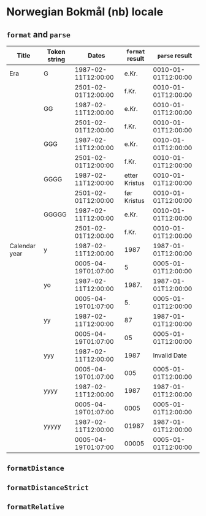 # Norwegian Bokmål (nb) locale

## `format` and `parse`

| Title | Token string | Dates | `format` result | `parse` result |
|-------|--------------|-------|-------------------|------------------|
| Era | G | 1987-02-11T12:00:00 | e.Kr. | 0010-01-01T12:00:00 |
| | | 2501-02-01T12:00:00 | f.Kr. | 0010-01-01T12:00:00 |
| | GG | 1987-02-11T12:00:00 | e.Kr. | 0010-01-01T12:00:00 |
| | | 2501-02-01T12:00:00 | f.Kr. | 0010-01-01T12:00:00 |
| | GGG | 1987-02-11T12:00:00 | e.Kr. | 0010-01-01T12:00:00 |
| | | 2501-02-01T12:00:00 | f.Kr. | 0010-01-01T12:00:00 |
| | GGGG | 1987-02-11T12:00:00 | etter Kristus | 0010-01-01T12:00:00 |
| | | 2501-02-01T12:00:00 | før Kristus | 0010-01-01T12:00:00 |
| | GGGGG | 1987-02-11T12:00:00 | e.Kr. | 0010-01-01T12:00:00 |
| | | 2501-02-01T12:00:00 | f.Kr. | 0010-01-01T12:00:00 |
| Calendar year | y | 1987-02-11T12:00:00 | 1987 | 1987-01-01T12:00:00 |
| | | 0005-04-19T01:07:00 | 5 | 0005-01-01T12:00:00 |
| | yo | 1987-02-11T12:00:00 | 1987. | 1987-01-01T12:00:00 |
| | | 0005-04-19T01:07:00 | 5. | 0005-01-01T12:00:00 |
| | yy | 1987-02-11T12:00:00 | 87 | 1987-01-01T12:00:00 |
| | | 0005-04-19T01:07:00 | 05 | 0005-01-01T12:00:00 |
| | yyy | 1987-02-11T12:00:00 | 1987 | Invalid Date |
| | | 0005-04-19T01:07:00 | 005 | 0005-01-01T12:00:00 |
| | yyyy | 1987-02-11T12:00:00 | 1987 | 1987-01-01T12:00:00 |
| | | 0005-04-19T01:07:00 | 0005 | 0005-01-01T12:00:00 |
| | yyyyy | 1987-02-11T12:00:00 | 01987 | 1987-01-01T12:00:00 |
| | | 0005-04-19T01:07:00 | 00005 | 0005-01-01T12:00:00 |

## `formatDistance`

## `formatDistanceStrict`

## `formatRelative`
